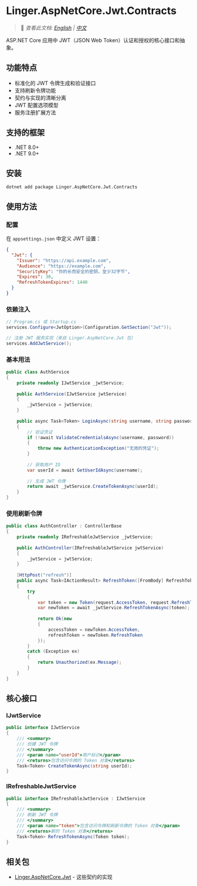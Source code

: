 # Linger.AspNetCore.Jwt.Contracts

> 📝 *查看此文档: [English](./README.md) | [中文](./README.zh-CN.md)*

ASP.NET Core 应用中 JWT（JSON Web Token）认证和授权的核心接口和抽象。

## 功能特点

- 标准化的 JWT 令牌生成和验证接口
- 支持刷新令牌功能
- 契约与实现的清晰分离
- JWT 配置选项模型
- 服务注册扩展方法

## 支持的框架

- .NET 8.0+
- .NET 9.0+

## 安装

```shell
dotnet add package Linger.AspNetCore.Jwt.Contracts
```

## 使用方法

### 配置

在 `appsettings.json` 中定义 JWT 设置：

```json
{
  "Jwt": {
    "Issuer": "https://api.example.com",
    "Audience": "https://example.com",
    "SecurityKey": "你的长而安全的密钥，至少32字节",
    "Expires": 30,
    "RefreshTokenExpires": 1440
  }
}
```

### 依赖注入

```csharp
// Program.cs 或 Startup.cs
services.Configure<JwtOption>(Configuration.GetSection("Jwt"));

// 注册 JWT 服务实现（来自 Linger.AspNetCore.Jwt 包）
services.AddJwtService();
```

### 基本用法

```csharp
public class AuthService
{
    private readonly IJwtService _jwtService;
    
    public AuthService(IJwtService jwtService)
    {
        _jwtService = jwtService;
    }
    
    public async Task<Token> LoginAsync(string username, string password)
    {
        // 验证凭证
        if (!await ValidateCredentialsAsync(username, password))
        {
            throw new AuthenticationException("无效的凭证");
        }
        
        // 获取用户 ID
        var userId = await GetUserIdAsync(username);
        
        // 生成 JWT 令牌
        return await _jwtService.CreateTokenAsync(userId);
    }
}
```

### 使用刷新令牌

```csharp
public class AuthController : ControllerBase
{
    private readonly IRefreshableJwtService _jwtService;
    
    public AuthController(IRefreshableJwtService jwtService)
    {
        _jwtService = jwtService;
    }
    
    [HttpPost("refresh")]
    public async Task<IActionResult> RefreshToken([FromBody] RefreshTokenRequest request)
    {
        try
        {
            var token = new Token(request.AccessToken, request.RefreshToken);
            var newToken = await _jwtService.RefreshTokenAsync(token);
            
            return Ok(new
            {
                accessToken = newToken.AccessToken,
                refreshToken = newToken.RefreshToken
            });
        }
        catch (Exception ex)
        {
            return Unauthorized(ex.Message);
        }
    }
}
```

## 核心接口

### IJwtService

```csharp
public interface IJwtService
{
    /// <summary>
    /// 创建 JWT 令牌
    /// </summary>
    /// <param name="userId">用户标识</param>
    /// <returns>包含访问令牌的 Token 对象</returns>
    Task<Token> CreateTokenAsync(string userId);
}
```

### IRefreshableJwtService

```csharp
public interface IRefreshableJwtService : IJwtService
{
    /// <summary>
    /// 刷新 JWT 令牌
    /// </summary>
    /// <param name="token">包含访问令牌和刷新令牌的 Token 对象</param>
    /// <returns>新的 Token 对象</returns>
    Task<Token> RefreshTokenAsync(Token token);
}
```

## 相关包

- [Linger.AspNetCore.Jwt](../Linger.AspNetCore.Jwt/) - 这些契约的实现
